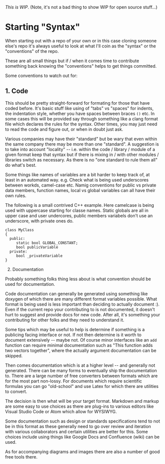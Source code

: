 *This is WIP*. (Note, it's not a bad thing to show WIP for open source stuff...)

# Starting "Syntax"

When starting out with a repo of your own or in this case cloning someone else's repo it's always useful to 
look at what I'll coin as the "syntax" or the "conventions" of the repo.

These are all small things but if / when it comes time to contribute something back knowing the "conventions"
helps to get things committed.

Some conventions to watch out for:

## 1. Code

This should be pretty straight-forward for formating for those that have coded before. It's
basic stuff like using of "tabs" vs "spaces" for indents, the indentation style, whether you have
spaces between braces `()` etc. In some cases this will be provided say through something like 
a clang format file which declares the rules for the syntax. Other times, you may just need to read
the code and figure out, or when in doubt just ask. 

Various companies may have their "standard" but be wary that even within the same company there may be more than one 
"standard". A suggestion is to take into account "locality" -- i.e. within the code / library / module of a given format keep
that syntax but if there is mixing in / with other modules / libraries switch as necessary. As there is
no "one standard to rule them all" do what's best.

Some things like names of variables are a bit harder to keep track of, at least in an automated way.
e.g. Check what is being used underscores between workds, camel-case etc. Namig conventions for public
vs private data members, function names, local vs global variables can all have their own rules.

The following is a small contrived C++ example. Here camelcase is being used with uppercase starting for classe names.
Static globals are all in upper case and user undercores, public  members variabels don't use an underscore,
with private ones do.
```
class MyClass 
{
  public:
     static bool GLOBAL_CONSTANT;
     bool publicVariable
  private:
     bool _privateVariable
}
```

2. Documentation

Probably something folks thing less about is what convention should be used for documentation. 

Code documentation can generally be generated using something like doxygen of which there are 
many different format variables possible. What format is being used is less important than
deciding to actually document :). Even if the current repo your contributing to is not documented,
it doesn't hurt to suggest and provide docs for new code. After all, it's something your contributing
for other folks and they need to understand it.

Some tips which may be useful to help is determine if something is a publicing facing interface
or not. If not then determine is it worth to document extensively -- maybe not. Of course minor interfaces 
like an `add` function can require minimal documentation such as "This function adds two vectors together",
where the actually argument documentation can be skipped.

Then comes documentation which is at a higher level -- and generally not generated.
There can be many forms to eventually ship the documentation to. There are a large number of
free converters between formats which are for the most part non-lossy. For documents which
require scientific formulas you can go "old-school" and use Latex for which there are utilities
to convert.

The decision is then what will be your target format. Markdown and markup are some easy to use choices as there are
plug-ins to various editors like Visual Studio Code or Atom which allow for WYSIWYG. 

Some documentation such as design or standards specifications tend to not be in this format
as these generally need to go over review and iteration with various collaborators and certain
utilities are better for this. Some choices include using things like Google Docs and Confluence (wiki)
can be used. 

As for accompanying diagrams and images there are also a number of good free tools there. 
